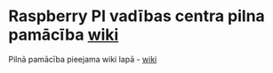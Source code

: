 # Raspberry PI vadības centra pilna pamācība [wiki](../../wiki)

Pilnā pamācība pieejama wiki lapā - [wiki](../../wiki)

